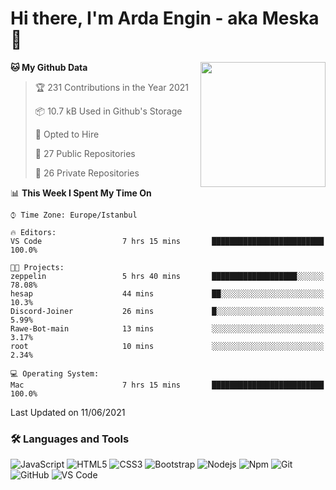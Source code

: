 # Hi there, I'm Arda Engin - aka Meska 👋

<img align='right' src='https://user-images.githubusercontent.com/5713670/87202985-820dcb80-c2b6-11ea-9f56-7ec461c497c3.gif' width='200"'>

<!--START_SECTION:waka-->
**🐱 My Github Data** 

> 🏆 231 Contributions in the Year 2021
 > 
> 📦 10.7 kB Used in Github's Storage 
 > 
> 💼 Opted to Hire
 > 
> 📜 27 Public Repositories 
 > 
> 🔑 26 Private Repositories  
 > 
📊 **This Week I Spent My Time On** 

```text
⌚︎ Time Zone: Europe/Istanbul

🔥 Editors: 
VS Code                  7 hrs 15 mins       █████████████████████████   100.0%

🐱‍💻 Projects: 
zeppelin                 5 hrs 40 mins       ███████████████████░░░░░░   78.08% 
hesap                    44 mins             ██░░░░░░░░░░░░░░░░░░░░░░░   10.3% 
Discord-Joiner           26 mins             █░░░░░░░░░░░░░░░░░░░░░░░░   5.99% 
Rawe-Bot-main            13 mins             ░░░░░░░░░░░░░░░░░░░░░░░░░   3.17% 
root                     10 mins             ░░░░░░░░░░░░░░░░░░░░░░░░░   2.34%

💻 Operating System: 
Mac                      7 hrs 15 mins       █████████████████████████   100.0%

```


 Last Updated on 11/06/2021
<!--END_SECTION:waka-->


### 🛠 Languages and Tools
![JavaScript](https://img.shields.io/badge/-JavaScript-%23F7DF1C?style=flat-square&logo=javascript&logoColor=000000&color=%23FFCE5A)
![HTML5](https://img.shields.io/badge/-HTML5-%23E44D27?style=flat-square&logo=html5&logoColor=ffffff)
![CSS3](https://img.shields.io/badge/-CSS3-%231572B6?style=flat-square&logo=css3)
![Bootstrap](https://img.shields.io/badge/-Bootstrap-563D7C?style=flat-square&logo=Bootstrap)
![Nodejs](https://img.shields.io/badge/-Nodejs-339933?style=flat-square&logo=Node.js&logoColor=ffffff)
![Npm](https://img.shields.io/badge/-npm-CB3837?style=flat-square&logo=npm)
![Git](https://img.shields.io/badge/-Git-%23F05032?style=flat-square&logo=git&logoColor=%23ffffff)
![GitHub](https://img.shields.io/badge/-GitHub-181717?style=flat-square&logo=github)
![VS Code](http://img.shields.io/badge/-VS%20Code-007ACC?style=flat-square&logo=visual-studio-code&logoColor=ffffff)
